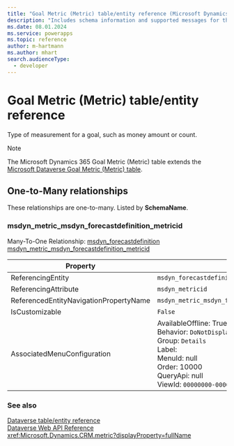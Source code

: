 ```yaml
---
title: "Goal Metric (Metric) table/entity reference (Microsoft Dynamics 365)"
description: "Includes schema information and supported messages for the Goal Metric (Metric) table/entity with Microsoft Dynamics 365."
ms.date: 08.01.2024
ms.service: powerapps
ms.topic: reference
author: m-hartmann
ms.author: mhart
search.audienceType: 
  - developer
---
```


# Goal Metric (Metric) table/entity reference

Type of measurement for a goal, such as money amount or count.

> [!NOTE]
> The Microsoft Dynamics 365 Goal Metric (Metric) table extends the [Microsoft Dataverse Goal Metric (Metric) table](/power-apps/developer/data-platform/reference/entities/metric).




## One-to-Many relationships

These relationships are one-to-many. Listed by **SchemaName**.

### <a name="BKMK_msdyn_metric_msdyn_forecastdefinition_metricid"></a> msdyn_metric_msdyn_forecastdefinition_metricid

Many-To-One Relationship: [msdyn_forecastdefinition msdyn_metric_msdyn_forecastdefinition_metricid](msdyn_forecastdefinition.md#BKMK_msdyn_metric_msdyn_forecastdefinition_metricid)

|Property|Value|
|---|---|
|ReferencingEntity|`msdyn_forecastdefinition`|
|ReferencingAttribute|`msdyn_metricid`|
|ReferencedEntityNavigationPropertyName|`msdyn_metric_msdyn_forecastdefinition_metricid`|
|IsCustomizable|`False`|
|AssociatedMenuConfiguration|AvailableOffline: True<br />Behavior: `DoNotDisplay`<br />Group: `Details`<br />Label: <br />MenuId: null<br />Order: 10000<br />QueryApi: null<br />ViewId: `00000000-0000-0000-0000-000000000000`|



### See also

[Dataverse table/entity reference](../about-entity-reference.md)  
[Dataverse Web API Reference](/power-apps/developer/data-platform/webapi/reference/about)   
<xref:Microsoft.Dynamics.CRM.metric?displayProperty=fullName>
